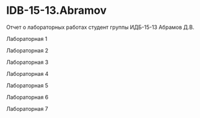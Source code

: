 # IDB-15-13.Abramov
Отчет о лабораторных работах
студент группы ИДБ-15-13 Абрамов Д.В.

Лабораторная 1

Лабораторная 2

Лабораторная 3

Лабораторная 4

Лабораторная 5

Лабораторная 6

Лабораторная 7
